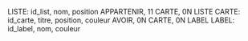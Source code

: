 LISTE: id_list, nom, position
APPARTENIR, 11 CARTE, 0N LISTE
CARTE: id_carte, titre, position, couleur
AVOIR, 0N CARTE, 0N LABEL
LABEL: id_label, nom, couleur